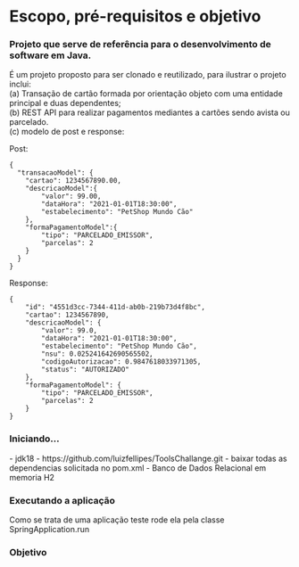 <h1>Escopo, pré-requisitos e objetivo</h1>

<h3><p>Projeto que serve de referência para o desenvolvimento de software em Java.</p></h3>

É um projeto proposto para ser clonado e reutilizado, para ilustrar o projeto inclui:<br>
(a) Transação de cartão formada por orientação objeto com uma entidade principal e duas dependentes;<br>
(b) REST API para realizar pagamentos mediantes a cartões sendo avista ou parcelado.<br>
(c) modelo de post e response:

Post:
~~~
{
  "transacaoModel": {
    "cartao": 1234567890.00,
    "descricaoModel":{
        "valor": 99.00,
        "dataHora": "2021-01-01T18:30:00",
        "estabelecimento": "PetShop Mundo Cão"
    },
    "formaPagamentoModel":{
        "tipo": "PARCELADO_EMISSOR",
        "parcelas": 2
    }
  }
}
~~~ 
Response:
~~~
{
    "id": "4551d3cc-7344-411d-ab0b-219b73d4f8bc",
    "cartao": 1234567890,
    "descricaoModel": {
        "valor": 99.0,
        "dataHora": "2021-01-01T18:30:00",
        "estabelecimento": "PetShop Mundo Cão",
        "nsu": 0.025241642690565502,
        "codigoAutorizacao": 0.9847618033971305,
        "status": "AUTORIZADO"
    },
    "formaPagamentoModel": {
        "tipo": "PARCELADO_EMISSOR",
        "parcelas": 2
    }
}
~~~

<h3>Iniciando...</h3>
- jdk18
- https://github.com/luizfellipes/ToolsChallange.git
- baixar todas as dependencias solicitada no pom.xml
- Banco de Dados Relacional em memoria H2

<h3>Executando a aplicação</h3>

Como se trata de uma aplicação teste rode ela pela classe SpringApplication.run

<h3>Objetivo</h3>


